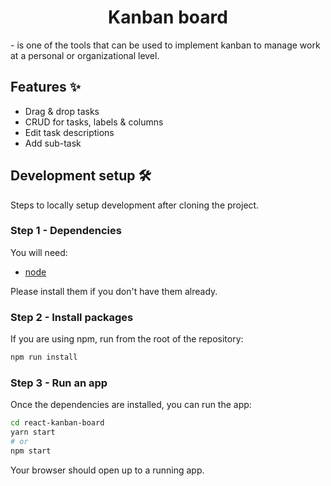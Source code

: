 <h1 align="center">Kanban board</h1>
 - is one of the tools that can be used to implement kanban to manage work at a personal or organizational level.

## Features ✨

- Drag & drop tasks
- CRUD for tasks, labels & columns
- Edit task descriptions
- Add sub-task

## Development setup 🛠

Steps to locally setup development after cloning the project.

### Step 1 - Dependencies

You will need:

- [node](https://nodejs.org/)

Please install them if you don't have them already.

### Step 2 - Install packages

If you are using npm, run from the root of the repository:

```sh
npm run install
```

### Step 3 - Run an app

Once the dependencies are installed, you can run the app:

```sh
cd react-kanban-board
yarn start
# or
npm start
```

Your browser should open up to a running app.
